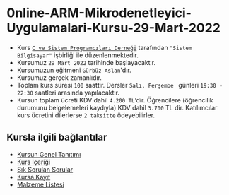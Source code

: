 # 0nline-ARM-Mikrodenetleyici-Uygulamalari-Kursu-29-Mart-2022

+ Kurs [`C ve Sistem Programcıları Derneği`](http://www.csystem.org/) tarafından `"Sistem Bilgisayar"` işbirliği ile düzenlenmektedir.
+ Kursumuz `29 Mart 2022` tarihinde başlayacaktır.
+ Kursumuzun eğitmeni `Gürbüz Aslan`'dır.
+ Kursumuz gerçek zamanlıdır.
+ Toplam kurs süresi `100` saattir. Dersler `Salı, Perşembe ` günleri `19:30 - 22:30` saatleri arasında yapılacaktır.
+ Kursun toplam ücreti KDV dahil `4.200 TL`‘dir. Öğrencilere (öğrencilik durumunu belgelemeleri kaydıyla) KDV dahil `3.700` TL dir. Katılımcılar kurs ücretini dilerlerse `2 taksitte` ödeyebilirler.

## Kursla ilgili bağlantılar
+ [Kursun Genel Tanıtımı](https://github.com/CSD-1993/Online-ARM-Mikrodenetleyici-Uygulamalari-Kursu-29-Mart-2022/blob/main/kurs_tanitimi.md)
+ [Kurs İçeriği](https://github.com/CSD-1993/Online-ARM-Mikrodenetleyici-Uygulamalari-Kursu-29-Mart-2022/blob/main/kurs_icerigi.md)
+ [Sık Sorulan Sorular](https://github.com/CSD-1993/Online-ARM-Mikrodenetleyici-Uygulamalari-Kursu-29-Mart-2022/blob/main/sss.md)
+ [Kursa Kayıt]( https://us06web.zoom.us/meeting/register/tZUqdeCrpzksE9Gmhpw8tpLHwLlJR0bJMuWm)
+ [Malzeme Listesi](https://github.com/CSD-1993/Online-ARM-Mikrodenetleyici-Uygulamalari-Kursu-29-Mart-2022/blob/main/malzemelistesi.md)

